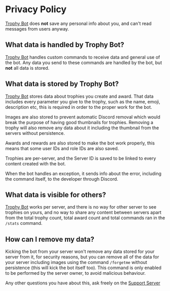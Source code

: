 # Privacy Policy

[Trophy Bot](https://github.com/AntikoreDev/trophy-bot) does **not** save any personal info
 about you, and can't read messages from users anyway.

## What data is handled by Trophy Bot?

[Trophy Bot](https://github.com/AntikoreDev/trophy-bot) handles custom commands to receive data
 and general use of the bot. Any data you send to these commands are handled by the bot,
 but **not** all data is stored.

## What data is stored by Trophy Bot?

[Trophy Bot](https://github.com/AntikoreDev/trophy-bot) stores data about trophies you create
 and award. That data includes every parameter you give to the trophy, such as the name, emoji,
 description etc, this is required in order to the proper work for the bot.

Images are also stored to prevent automatic Discord removal which would break the purpose of
 having good thumbnails for trophies. Removing a trophy will also remove any data about it
 including the thumbnail from the servers without persistence.<br>

Awards and rewards are also stored to make the bot work properly, this means that some
 user IDs and role IDs are also saved.<br> 

Trophies are per-server, and the Server ID is saved to be linked to every content
 created with the bot.<br>

When the bot handles an exception, it sends info about the error, including the command itself,
 to the developer through Discord.

## What data is visible for others?

[Trophy Bot](https://github.com/AntikoreDev/trophy-bot) works per server, and
 there is no way for other server to see trophies on yours, and no way to share
 any content between servers apart from the total trophy count, total award count
 and total commands ran in the `/stats` command.

## How can I remove my data?

Kicking the bot from your server won't remove any data stored for your server from it, for
 security reasons, but you can remove all of the data for your server including images using
 the command `/forgetme` without persistence (this will kick the bot itself too). This command
 is only enabled to be performed by the server owner, to avoid malicious behaviour.

Any other questions you have about this, ask freely on the [Support Server](https://discord.gg/kNmgU44xgU)
